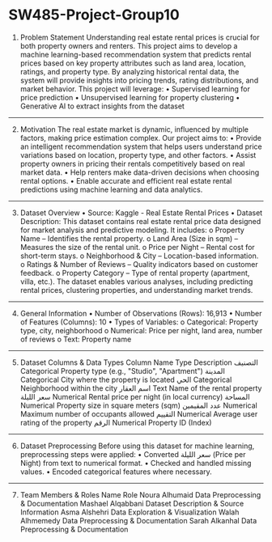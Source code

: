 # SW485-Project-Group10
1. Problem Statement
Understanding real estate rental prices is crucial for both property owners and renters. This project aims to develop a machine learning-based recommendation system that predicts rental prices based on key property attributes such as land area, location, ratings, and property type. By analyzing historical rental data, the system will provide insights into pricing trends, rating distributions, and market behavior.
This project will leverage:
•	Supervised learning for price prediction
•	Unsupervised learning for property clustering
•	Generative AI to extract insights from the dataset
________________________________________
2. Motivation
The real estate market is dynamic, influenced by multiple factors, making price estimation complex. Our project aims to:
•	Provide an intelligent recommendation system that helps users understand price variations based on location, property type, and other factors.
•	Assist property owners in pricing their rentals competitively based on real market data.
•	Help renters make data-driven decisions when choosing rental options.
•	Enable accurate and efficient real estate rental predictions using machine learning and data analytics.
________________________________________
3. Dataset Overview
•	Source: Kaggle - Real Estate Rental Prices
•	Dataset Description: This dataset contains real estate rental price data designed for market analysis and predictive modeling. It includes:
o	Property Name – Identifies the rental property.
o	Land Area (Size in sqm) – Measures the size of the rental unit.
o	Price per Night – Rental cost for short-term stays.
o	Neighborhood & City – Location-based information.
o	Ratings & Number of Reviews – Quality indicators based on customer feedback.
o	Property Category – Type of rental property (apartment, villa, etc.).
The dataset enables various analyses, including predicting rental prices, clustering properties, and understanding market trends.
________________________________________
4. General Information
•	Number of Observations (Rows): 16,913
•	Number of Features (Columns): 10
•	Types of Variables:
o	Categorical: Property type, city, neighborhood
o	Numerical: Price per night, land area, number of reviews
o	Text: Property name
________________________________________
5. Dataset Columns & Data Types
Column Name	Type	Description
التصنيف	Categorical	Property type (e.g., "Studio", "Apartment")
المدينة	Categorical	City where the property is located
الحي	Categorical	Neighborhood within the city
اسم العقار	Text	Name of the rental property
سعر الليلة	Numerical	Rental price per night (in local currency)
المساحة	Numerical	Property size in square meters (sqm)
عدد المقيمين	Numerical	Maximum number of occupants allowed
التقييم	Numerical	Average user rating of the property
الرقم	Numerical	Property ID (Index)
________________________________________
6. Dataset Preprocessing
Before using this dataset for machine learning, preprocessing steps were applied:
•	Converted سعر الليلة (Price per Night) from text to numerical format.
•	Checked and handled missing values.
•	Encoded categorical features where necessary.
________________________________________
7. Team Members & Roles
Name	Role
Noura Alhumaid	Data Preprocessing & Documentation
Mashael Alqabbani	Dataset Description & Source Information
Asma Alshehri	Data Exploration & Visualization
Walah Alhmemedy	Data Preprocessing & Documentation
Sarah Alkanhal	Data Preprocessing & Documentation

